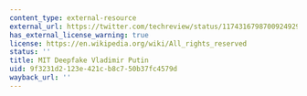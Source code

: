 ```yaml
---
content_type: external-resource
external_url: https://twitter.com/techreview/status/1174316798700924929?s=20
has_external_license_warning: true
license: https://en.wikipedia.org/wiki/All_rights_reserved
status: ''
title: MIT Deepfake Vladimir Putin
uid: 9f3231d2-123e-421c-b8c7-50b37fc4579d
wayback_url: ''
---
```

